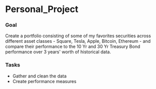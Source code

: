 # Personal_Project

### Goal
Create a portfolio consisting of some of my favorites securities across different asset classes - Square, Tesla, Apple, Bitcoin, Ethereum - and compare their performance to the 10 Yr and 30 Yr Treasury Bond performance over 3 years' worth of historical data.

### Tasks
* Gather and clean the data
* Create performance measures
